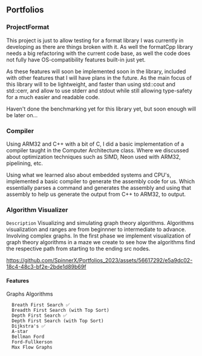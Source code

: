 ## Portfolios

### ProjectFormat
This project is just to allow testing for a format library I was currently in developing as there are things broken with it. As well the formatCpp
library needs a big refactoring with the current code base, as well the code does not fully have OS-compatibility features built-in just yet.

As these features will soon be implemented soon in the library, included with other features that I will have plans in the future. As the main focus
of this library will to be lightweight, and faster than using std::cout and std::cerr, and allow to use stderr and stdout while still allowing type-safety
for a much easier and readable code.

Haven't done the benchmarking yet for this library yet, but soon enough will be later on...


### Compiler
Using ARM32 and C++ with a bit of C, I did a basic implementation of a compiler taught in the Computer Architecture class. Where we discussed about optimization techniques such as SIMD, Neon used with ARM32, pipelining, etc.

Using what we learned also about embedded systems and CPU's, implemented a basic compiler to generate the assembly code for us. Which essentially parses a command and generates the assembly and using that assembly to help us generate the output from C++ to ARM32, to output.

### Algorithm Visualizer
`Description`
Visualizing and simulating graph theory algorithms. Algorithms visualization and ranges are from beginnner to intermediate to advance. Involving complex graphs. In the first phase we implement visualization of graph theory algorithms in a maze we create to see how the algorithms find the respective path from starting to the ending src nodes.

https://github.com/SpinnerX/Portfolios_2023/assets/56617292/e5a9dc02-18c4-48c3-bf2e-2bde1d89b69f



#### Features 
Graphs Algorithms
```
  Breath First Search ✅
  Breadth First Search (with Top Sort)
  Depth First Search ✅
  Depth First Search (with Top Sort)
  Dijkstra's ✅
  A-star
  Bellman Ford
  Ford-Fullkerson
  Max Flow Graphs
```  
 
 
